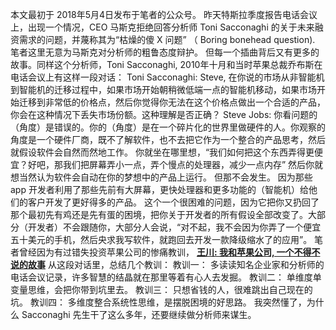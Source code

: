 本文最初于 2018年5月4日发布于笔者的公众号。
昨天特斯拉季度报告电话会议上，出现一个情况，CEO 马斯克拒绝回答分析师 Toni Sacconaghi 的关于未来融资需求的问题，并蔑称其为“枯燥的傻 X 问题” （ Boring bonehead question).
笔者这里无意为马斯克对分析师的粗鲁态度辩护。
但每一个插曲背后又有更多的故事。同样这个分析师，Toni Sacconaghi, 2010年十月和当时苹果总裁乔布斯在电话会议上有这样一段对话：
Toni Sacconaghi:
Steve, 在你说的市场从非智能机到智能机的迁移过程中，如果市场开始朝稍微低端一点的智能机移动，如果市场开始迁移到非常低的价格点，然后你觉得你无法在这个价格点做出一个合适的产品，你会在这种情况下丢失市场份额。这种理解是否正确？
Steve Jobs:
你看问题的（角度）是错误的。你的（角度）是在一个碎片化的世界里做硬件的人。你观察的角度是一个硬件厂商，既不了解软件，也不去把它作为一个整合的产品思考，然后就假设软件会自然而然地工作。
你就坐在哪里想，“我们如何把这个东西弄得更便宜？好吧，那我们把屏幕弄小一点，弄个慢点的处理器，减少一点内存” 然后你就想当然认为软件会自动在你的梦想中的产品上运行。
但那不会发生。
因为那些 app 开发者利用了那些先前有大屏幕，更快处理器和更多功能的（智能机）给他们的客户开发了更好得多的产品。
这个一个很困难的问题，因为它把你又扔回了那个最初先有鸡还是先有蛋的困境，把你关于开发者的所有假设全部改变了。大部分（开发者）不会跟随你，大部分人会说，“对不起，我不会因为你弄了一个便宜五十美元的手机，然后央求我写软件，就跑回去开发一款降级缩水了的应用”。
笔者曾经因为有过错失投资苹果公司的惨痛教训，
**[王川: 我和苹果公司, 一个不得不说的故事](https://chuan.us/archives/<https:/chuan.us/archives/223>)**
从这段对话里，总结几个教训：
教训一： 多读读知名企业家和分析师的电话会议记录，许多智慧的结晶就在那里等着有心人去发掘。
教训二： 单维度单变量思维，会把你带到坑里去。
教训三： 只想省钱的人，很难跳出自己现在的坑。
教训四： 多维度整合系统性思维，是摆脱困境的好思路。
我突然懂了，为什么 Sacconaghi 先生干了这么多年，还要继续做分析师来谋生。
